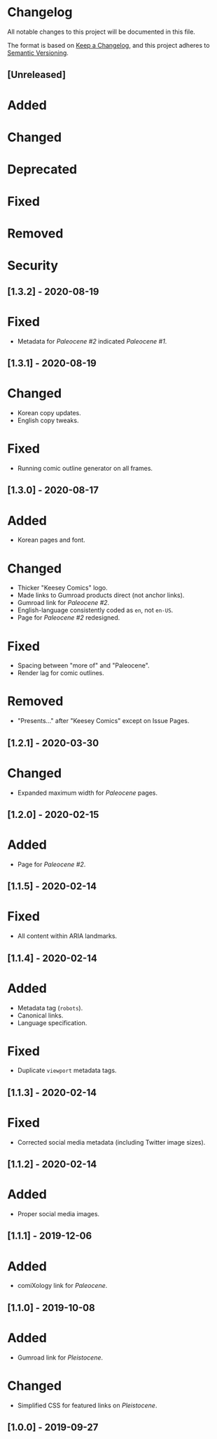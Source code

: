 # Changelog
All notable changes to this project will be documented in this file.

The format is based on [Keep a Changelog](https://keepachangelog.com/en/1.0.0/),
and this project adheres to [Semantic Versioning](https://semver.org/spec/v2.0.0.html).

## [Unreleased]

# Added

# Changed

# Deprecated

# Fixed

# Removed

# Security

## [1.3.2] - 2020-08-19

# Fixed
- Metadata for *Paleocene #2* indicated *Paleocene #1*.

## [1.3.1] - 2020-08-19

# Changed
- Korean copy updates.
- English copy tweaks.

# Fixed
- Running comic outline generator on all frames.

## [1.3.0] - 2020-08-17

# Added
- Korean pages and font.

# Changed
- Thicker "Keesey Comics" logo.
- Made links to Gumroad products direct (not anchor links).
- Gumroad link for *Paleocene #2*.
- English-language consistently coded as `en`, not `en-US`.
- Page for *Paleocene #2* redesigned.

# Fixed
- Spacing between "more of" and "Paleocene".
- Render lag for comic outlines.

# Removed
- "Presents..." after "Keesey Comics" except on Issue Pages.

## [1.2.1] - 2020-03-30

# Changed
- Expanded maximum width for *Paleocene* pages.

## [1.2.0] - 2020-02-15

# Added
- Page for *Paleocene #2*.

## [1.1.5] - 2020-02-14

# Fixed
- All content within ARIA landmarks.

## [1.1.4] - 2020-02-14

# Added
- Metadata tag (`robots`).
- Canonical links.
- Language specification.

# Fixed
- Duplicate `viewport` metadata tags.

## [1.1.3] - 2020-02-14

# Fixed
- Corrected social media metadata (including Twitter image sizes).

## [1.1.2] - 2020-02-14

# Added
- Proper social media images.

## [1.1.1] - 2019-12-06

# Added
- comiXology link for *Paleocene*.

## [1.1.0] - 2019-10-08

# Added
- Gumroad link for *Pleistocene*.

# Changed
- Simplified CSS for featured links on *Pleistocene*.

## [1.0.0] - 2019-09-27
